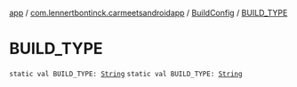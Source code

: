 [app](../../index.md) / [com.lennertbontinck.carmeetsandroidapp](../index.md) / [BuildConfig](index.md) / [BUILD_TYPE](./-b-u-i-l-d_-t-y-p-e.md)

# BUILD_TYPE

`static val BUILD_TYPE: `[`String`](https://kotlinlang.org/api/latest/jvm/stdlib/kotlin/-string/index.html)
`static val BUILD_TYPE: `[`String`](https://kotlinlang.org/api/latest/jvm/stdlib/kotlin/-string/index.html)